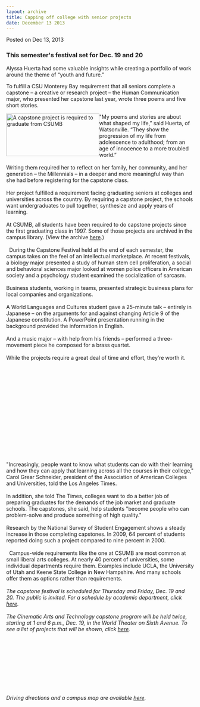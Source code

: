```yaml
---
layout: archive
title: Capping off college with senior projects
date: December 13 2013
---
```





<span class="date">Posted on Dec 13, 2013    </span>
<h3>This semester&apos;s festival set for Dec. 19 and 20</h3>
<p>Alyssa Huerta had some valuable insights while creating a
portfolio of work around the theme of &#x201C;youth and future.&#x201D;</p>
<p>To fulfill a CSU Monterey Bay requirement that all seniors
complete a capstone &#x2013; a creative or research project &#x2013; the Human
Communication major, who presented her capstone last year, wrote
three poems and five short stories.</p>
<p><img alt="A capstone project is required to graduate from CSUMB" src="http://news.csumb.edu/sites/default/files/65/attachments/news/images/seniorcapstone.jpg" style="float:left; width:250px; height:114px">&quot;My poems and
stories are about what shaped my life,&#x201D; said Huerta, of
Watsonville. &#x201C;They show the progression of my life from adolescence
to adulthood; from an age of innocence to a more troubled
world.&#x201D;<br>
<br>
Writing them required her to reflect on her family, her community,
and her generation &#x2013; the Millennials &#x2013; in a deeper and more
meaningful way than she had before registering for the capstone
class.<br>
<br>
Her project fulfilled a requirement facing graduating seniors at
colleges and universities across the country. By requiring a
capstone project, the schools want undergraduates to pull together,
synthesize and apply years of learning.&#x2028;&#x2028;<br>
<br>
At CSUMB, all students have been required to do capstone projects
since the first graduating class in 1997. Some of those projects
are archived in the campus library. (View the archive <a href="http://capstone.csumb.edu/" rel="nofollow">here</a>.)<br>
<br>
&#x2028;&#x2028;During the Capstone Festival held at the end of each semester,
the campus takes on the feel of an intellectual marketplace. At
recent festivals, a biology major presented a study of human stem
cell proliferation, a social and behavioral sciences major looked
at women police officers in American society and a psychology
student examined the socialization of sarcasm.&#x2028;&#x2028;<br>
<br>
Business students, working in teams, presented strategic business
plans for local companies and organizations.&#x2028;&#x2028;<br>
<br>
A World Languages and Cultures student gave a 25-minute talk &#x2013;
entirely in Japanese &#x2013; on the arguments for and against changing
Article 9 of the Japanese constitution. A PowerPoint presentation
running in the background provided the information in
English.<br>
<br>
And a music major &#x2013; with help from his friends &#x2013; performed a
three-movement piece he composed for a brass quartet.&#x2028;&#x2028;<br>
<br>
While the projects require a great deal of time and effort, they&#x2019;re
worth it.</br></br></br></br></br></br></br></br></br></br></br></br></br></br></br></br></img></p>
<p>&quot;Increasingly, people want to know what students can do with
their learning and how they can apply that learning across all the
courses in their college,&quot; Carol Grear Schneider, president of the
Association of American Colleges and Universities, told the Los
Angeles Times.<br>
<br>
In addition, she told The Times, colleges want to do a better job
of preparing graduates for the demands of the job market and
graduate schools. The capstones, she said, help students &quot;become
people who can problem-solve and produce something of high
quality.&quot;&#x2028;&#x2028;<br>
<br>
Research by the National Survey of Student Engagement shows a
steady increase in those completing capstones. In 2009, 64 percent
of students reported doing such a project compared to nine percent
in 2000.<br>
<br>
&#x2028;&#x2028;Campus-wide requirements like the one at CSUMB are most common at
small liberal arts colleges. At nearly 40 percent of universities,
some individual departments require them. Examples include UCLA,
the University of Utah and Keene State College in New Hampshire.
And many schools offer them as options rather than
requirements.&#x2028;&#x2028;<br>
<br>
<em>The capstone festival is scheduled for Thursday and Friday,
Dec. 19 and 20. The public is invited. For a schedule by academic
department, click <a href="http://capstonefestival.csumb.edu/" rel="nofollow">here</a>.&#x2028;&#x2028;<br>
<br>
The Cinematic Arts and Technology capstone program will be held
twice, starting at 1 and 6 p.m., Dec. 19, in the World Theater on
Sixth Avenue. To see a list of projects that will be shown, click
<a href="http://tat.csumb.edu/fall-2013" rel="nofollow">here</a>.</br></br></em></br></br></br></br></br></br></br></br></p>
<p><em>Driving directions and a campus map are available <a href="http://csumb.edu/map" rel="nofollow">here</a>.<br>
&#xA0;</br></em></p>





